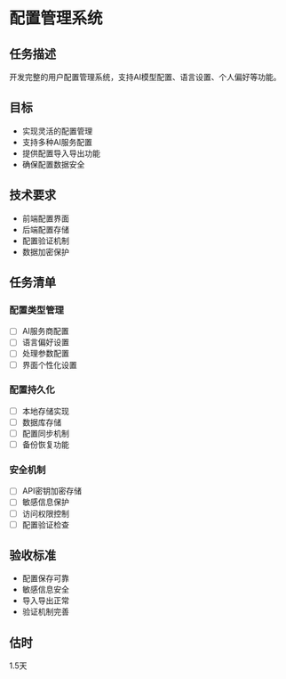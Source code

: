 # 配置管理系统

## 任务描述
开发完整的用户配置管理系统，支持AI模型配置、语言设置、个人偏好等功能。

## 目标
- 实现灵活的配置管理
- 支持多种AI服务配置
- 提供配置导入导出功能
- 确保配置数据安全

## 技术要求
- 前端配置界面
- 后端配置存储
- 配置验证机制
- 数据加密保护

## 任务清单
### 配置类型管理
- [ ] AI服务商配置
- [ ] 语言偏好设置
- [ ] 处理参数配置
- [ ] 界面个性化设置

### 配置持久化
- [ ] 本地存储实现
- [ ] 数据库存储
- [ ] 配置同步机制
- [ ] 备份恢复功能

### 安全机制
- [ ] API密钥加密存储
- [ ] 敏感信息保护
- [ ] 访问权限控制
- [ ] 配置验证检查

## 验收标准
- 配置保存可靠
- 敏感信息安全
- 导入导出正常
- 验证机制完善

## 估时
1.5天 